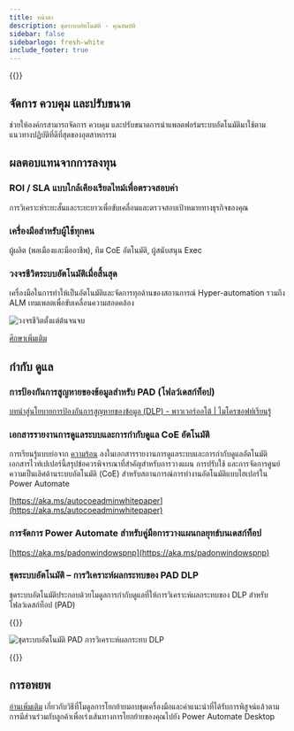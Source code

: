 ```yaml
---
title: หน้าตา
description: ชุดระบบอัตโนมัติ - คุณสมบัติ
sidebar: false
sidebarlogo: fresh-white
include_footer: true
---
```

{{<toc>}}

## จัดการ ควบคุม และปรับขนาด

ช่วยให้องค์กรสามารถจัดการ ควบคุม และปรับขนาดการนําแพลตฟอร์มระบบอัตโนมัติมาใช้ตามแนวทางปฏิบัติที่ดีที่สุดของอุตสาหกรรม

## ผลตอบแทนจากการลงทุน

### ROI / SLA แบบใกล้เคียงเรียลไทม์เพื่อตรวจสอบค่า

การวิเคราะห์ระยะสั้นและระยะยาวเพื่อขับเคลื่อนและตรวจสอบเป้าหมายทางธุรกิจของคุณ

### เครื่องมือสําหรับผู้ใช้ทุกคน

ผู้ผลิต (พลเมืองและมืออาชีพ), ทีม CoE อัตโนมัติ, ผู้สนับสนุน Exec

### วงจรชีวิตระบบอัตโนมัติเมื่อสิ้นสุด

เครื่องมือในการทําให้เป็นอัตโนมัติและจัดการทุกด้านของสถานการณ์ Hyper-automation รวมถึง ALM เทมเพลตเพื่อขับเคลื่อนความสอดคล้อง

![วงจรชีวิตตั้งแต่ต้นจนจบ](/images/illustrations/end-to-end.png)

[ศึกษาเพิ่มเติม](https://learn.microsoft.com/power-automate/guidance/automation-kit/overview/automation-coe-strategy#automation-lifecycle)

## กำกับ ดูแล

### การป้องกันการสูญหายของข้อมูลสําหรับ PAD (โฟลว์เดสก์ท็อป)

[บทนําสู่นโยบายการป้องกันการสูญหายของข้อมูล (DLP) - พาวเวอร์ออโต้ | ไมโครซอฟท์เรียนรู้](https://learn.microsoft.com/power-automate/prevent-data-loss#data-loss-prevention-for-desktop-flows-preview)

### เอกสารรายงานการดูแลระบบและการกํากับดูแล CoE อัตโนมัติ

การเรียนรู้แบบย่อจาก [ความร้อน](https://learn.microsoft.com/power-platform/guidance/automation-coe/heat) ลงในเอกสารรายงานการดูแลระบบและการกํากับดูแลอัตโนมัติ เอกสารไวท์เปเปอร์นี้สรุปข้อควรพิจารณาที่สําคัญสําหรับการวางแผน การปรับใช้ และการจัดการศูนย์ความเป็นเลิศด้านระบบอัตโนมัติ (CoE) สําหรับสถานการณ์การทํางานอัตโนมัติแบบไฮเปอร์ใน Power Automate 

[https://aka.ms/autocoeadminwhitepaper](https://aka.ms/autocoeadminwhitepaper)

### การจัดการ Power Automate สําหรับคู่มือการวางแผนกลยุทธ์บนเดสก์ท็อป

[https://aka.ms/padonwindowspnp](https://aka.ms/padonwindowspnp)

### ชุดระบบอัตโนมัติ – การวิเคราะห์ผลกระทบของ PAD DLP

ชุดระบบอัตโนมัติประกอบด้วยโมดูลการกํากับดูแลที่ให้การวิเคราะห์ผลกระทบของ DLP สําหรับโฟลว์เดสก์ท็อป (PAD)

{{<border>}}

![ชุดระบบอัตโนมัติ PAD การวิเคราะห์ผลกระทบ DLP](/images/pad-dlp-impact.png)

{{</border>}}




## การอพยพ

[อ่านเพิ่มเติม](/th/migration) เกี่ยวกับวิธีที่โมดูลการโยกย้ายมอบชุดเครื่องมือและคําแนะนําที่ได้รับการพิสูจน์แล้วตามการมีส่วนร่วมกับลูกค้าเพื่อเร่งเส้นทางการโยกย้ายของคุณไปยัง Power Automate Desktop
